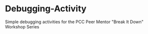 # Debugging-Activity
Simple debugging activities for the PCC Peer Mentor "Break It Down" Workshop Series
